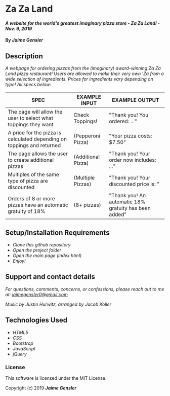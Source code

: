 # Za Za Land

#### _A website for the world's greatest imaginary pizza store - Za Za Land! - Nov. 9, 2019_

#### By _Jaime Gensler_


## Description
_A webpage for ordering pizzas from the (imaginary) award-winning Za Za Land pizza restaurant! Users are allowed to make their very own 'Za from a wide selection of ingredients. Prices for ingredients vary depending on type! All specs below:_

| SPEC                                                                         | EXAMPLE INPUT      | EXAMPLE OUTPUT                                        |
|------------------------------------------------------------------------------|--------------------|-------------------------------------------------------|
| The page will allow the user to select what toppings they want               | Check Toppings!    | "Thank you! You ordered: ..."                         |
| A price for the pizza is calculated depending on toppings and returned       | (Pepperoni Pizza)  | "Your pizza costs: $7.50"                             |
| The page allows the user to create additional pizzas                         | (Additional Pizza) | "Thank you! Your order now includes: ..."             |
| Multiples of the same type of pizza are discounted                           | (Multiple Pizzas)  | "Thank you! Your discounted price is: "               |
| Orders of 8 or more pizzas have an automatic gratuity of 18%                 | (8+ pizzas)        | "Thank you! An automatic 18% gratuity has been added" |


## Setup/Installation Requirements

* _Clone this github repository_
* _Open the project folder_
* _Open the main page (index.html)_
* _Enjoy!_


## Support and contact details

_For questions, comments, concerns, or confessions, please reach out to me at: <jaimegensler0@gmail.com>_


_Music by Justin Hurwitz, arranged by Jacob Koller_


## Technologies Used

* _HTML5_
* _CSS_
* _Bootstrap_
* _JavaScript_
* _jQuery_


### License

This software is licensed under the MIT License.

Copyright (c) 2019 **_Jaime Gensler_**
